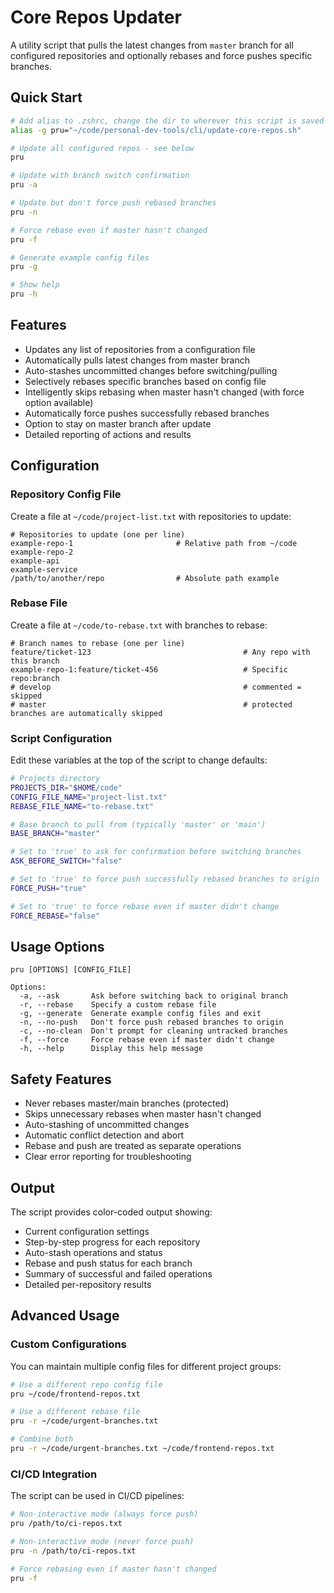 # Core Repos Updater

A utility script that pulls the latest changes from `master` branch for all configured repositories and optionally rebases and force pushes specific branches.

## Quick Start

```bash
# Add alias to .zshrc, change the dir to wherever this script is saved
alias -g pru="~/code/personal-dev-tools/cli/update-core-repos.sh"

# Update all configured repos - see below
pru

# Update with branch switch confirmation
pru -a

# Update but don't force push rebased branches
pru -n

# Force rebase even if master hasn't changed
pru -f

# Generate example config files
pru -g

# Show help
pru -h
```

## Features

- Updates any list of repositories from a configuration file
- Automatically pulls latest changes from master branch
- Auto-stashes uncommitted changes before switching/pulling
- Selectively rebases specific branches based on config file
- Intelligently skips rebasing when master hasn't changed (with force option available)
- Automatically force pushes successfully rebased branches
- Option to stay on master branch after update
- Detailed reporting of actions and results

## Configuration

### Repository Config File

Create a file at `~/code/project-list.txt` with repositories to update:

```
# Repositories to update (one per line)
example-repo-1                       # Relative path from ~/code
example-repo-2
example-api
example-service
/path/to/another/repo                # Absolute path example
```

### Rebase File

Create a file at `~/code/to-rebase.txt` with branches to rebase:

```
# Branch names to rebase (one per line)
feature/ticket-123                                  # Any repo with this branch
example-repo-1:feature/ticket-456                   # Specific repo:branch
# develop                                           # commented = skipped
# master                                            # protected branches are automatically skipped
```

### Script Configuration

Edit these variables at the top of the script to change defaults:

```bash
# Projects directory
PROJECTS_DIR="$HOME/code"
CONFIG_FILE_NAME="project-list.txt"
REBASE_FILE_NAME="to-rebase.txt"

# Base branch to pull from (typically 'master' or 'main')
BASE_BRANCH="master"

# Set to 'true' to ask for confirmation before switching branches
ASK_BEFORE_SWITCH="false"

# Set to 'true' to force push successfully rebased branches to origin
FORCE_PUSH="true"

# Set to 'true' to force rebase even if master didn't change
FORCE_REBASE="false"
```

## Usage Options

```
pru [OPTIONS] [CONFIG_FILE]

Options:
  -a, --ask       Ask before switching back to original branch
  -r, --rebase    Specify a custom rebase file
  -g, --generate  Generate example config files and exit
  -n, --no-push   Don't force push rebased branches to origin
  -c, --no-clean  Don't prompt for cleaning untracked branches
  -f, --force     Force rebase even if master didn't change
  -h, --help      Display this help message
```

## Safety Features

- Never rebases master/main branches (protected)
- Skips unnecessary rebases when master hasn't changed
- Auto-stashing of uncommitted changes
- Automatic conflict detection and abort
- Rebase and push are treated as separate operations
- Clear error reporting for troubleshooting

## Output

The script provides color-coded output showing:
- Current configuration settings
- Step-by-step progress for each repository
- Auto-stash operations and status
- Rebase and push status for each branch
- Summary of successful and failed operations
- Detailed per-repository results

## Advanced Usage

### Custom Configurations

You can maintain multiple config files for different project groups:

```bash
# Use a different repo config file
pru ~/code/frontend-repos.txt

# Use a different rebase file
pru -r ~/code/urgent-branches.txt

# Combine both
pru -r ~/code/urgent-branches.txt ~/code/frontend-repos.txt
```

### CI/CD Integration

The script can be used in CI/CD pipelines:

```bash
# Non-interactive mode (always force push)
pru /path/to/ci-repos.txt

# Non-interactive mode (never force push)
pru -n /path/to/ci-repos.txt

# Force rebasing even if master hasn't changed
pru -f
```